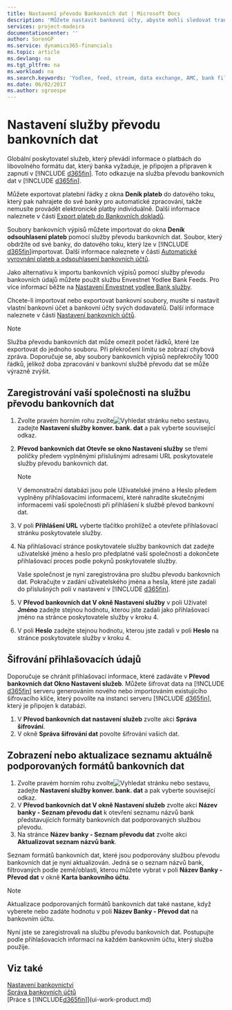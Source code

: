```yaml
---
title: Nastavení převodu Bankovních dat | Microsoft Docs
description: 'Můžete nastavit bankovní účty, abyste mohli sledovat transakce a importovat nebo exportovat bankovní zdroje, jako je například Yodlee.'
services: project-madeira
documentationcenter: ''
author: SorenGP
ms.service: dynamics365-financials
ms.topic: article
ms.devlang: na
ms.tgt_pltfrm: na
ms.workload: na
ms.search.keywords: 'Yodlee, feed, stream, data exchange, AMC, bank file import, bank file export, re-export, bank transfer, AMC, bank data conversion service, funds transfer'
ms.date: 06/02/2017
ms.author: sgroespe
---
```

# <a name="set-up-the-bank-data-conversion-service"></a>Nastavení služby převodu bankovních dat
Globální poskytovatel služeb, který převádí informace o platbách do libovolného formátu dat, který banka vyžaduje, je připojen a připraven k zapnutí v [!INCLUDE [d365fin](includes/d365fin_md.md)]. Toto odkazuje na  služba převodu bankovních dat v [!INCLUDE [d365fin](includes/d365fin_md.md)].

Můžete exportovat platební řádky z okna **Deník plateb** do datového toku, který pak nahrajete do své banky pro automatické zpracování, takže nemusíte provádět elektronické platby individuálně. Další informace naleznete v části [Export plateb do Bankovních dokladů](payables-how-export-payments-bank-file.md).

Soubory bankovních výpisů můžete importovat do okna **Deník odsouhlasení plateb** pomocí služby převodu bankovních dat. Soubor, který obdržíte od své banky, do datového toku, který lze v [!INCLUDE [d365fin](includes/d365fin_md.md)]importovat. Další informace naleznete v části [Automatické vyrovnání plateb a odsouhlasení bankovních účtů](receivables-apply-payments-auto-reconcile-bank-accounts.md).

Jako alternativu k importu bankovních výpisů pomocí služby převodu bankovních údajů můžete použít službu Envestnet Yodlee Bank Feeds. Pro více informací běžte na [Nastavení Envestnet  yodlee Bank služby](bank-how-setup-bank-statement-service.md).

Chcete-li importovat nebo exportovat bankovní soubory, musíte si nastavit vlastní bankovní účet a bankovní účty svých dodavatelů. Další informace naleznete v části [Nastavení bankovních účtů](bank-how-setup-bank-accounts.md).

> [!NOTE]  
>   Služba převodu bankovních dat může omezit počet řádků, které lze exportovat do jednoho souboru. Při překročení limitu se zobrazí chybová zpráva. Doporučuje se, aby soubory bankovních výpisů nepřekročily 1000 řádků, jelikož doba zpracování v bankovní službě převodu dat se může výrazně zvýšit.

## <a name="to-sign-your-company-up-for-the-bank-data-conversion-service"></a>Zaregistrování vaší společnosti na službu převodu bankovních dat
1. Zvolte pravém horním rohu zvolte![Vyhledat stránku nebo sestavu](media/ui-search/search_small.png ""), zadejte **Nastavení služby konver. bank. dat** a pak vyberte související odkaz.  
2. **Převod bankovních dat Otevře se okno Nastavení služby** se třemi políčky předem vyplněnými příslušnými adresami URL poskytovatele služby převodu bankovních dat.

    > [!NOTE]  
   >   V demonstrační databázi jsou pole Uživatelské jméno a Heslo předem vyplněny přihlašovacími informacemi, které nahradíte skutečnými informacemi vaší společnosti při přihlášení k službě převod bankovní dat.
3. V poli **Přihlášení URL** vyberte tlačítko prohlížeč a otevřete přihlašovací stránku poskytovatele služby.  
4. Na přihlašovací stránce poskytovatele služby bankovních dat zadejte uživatelské jméno a heslo pro předplatné vaší společnosti a dokončete přihlašovací proces podle pokynů poskytovatele služby.

    Vaše společnost je nyní zaregistrována pro službu převodu bankovních dat. Pokračujte v zadání uživatelského jména a hesla, které jste zadali do příslušných polí v nastavení v [!INCLUDE [d365fin](includes/d365fin_md.md)].
5. V **Převod bankovních dat V okně Nastavení služby** v poli Uživatel **Jméno** zadejte stejnou hodnotu, kterou jste zadali jako přihlašovací jméno na stránce poskytovatele služby v kroku 4.
6. V poli **Heslo** zadejte stejnou hodnotu, kterou jste zadali v poli **Heslo** na stránce poskytovatele služby v kroku 4.

## <a name="to-encrypt-your-login-information"></a>Šifrování přihlašovacích údajů
Doporučuje se chránit přihlašovací informace, které zadáváte v **Převod bankovních dat Okno Nastavení služeb**. Můžete šifrovat data na [!INCLUDE [d365fin](includes/d365fin_md.md)] serveru generováním nového nebo importováním existujícího šifrovacího klíče, který povolíte na instanci serveru [!INCLUDE [d365fin](includes/d365fin_md.md)], který je připojen k databázi.

1. V **Převod bankovních dat  nastavení služeb** zvolte akci **Správa šifrování**.
2. V okně **Správa šifrování dat** povolte šifrování vašich dat.

## <a name="to-view-or-update-the-list-of-currently-supported-bank-data-formats"></a>Zobrazení nebo aktualizace seznamu aktuálně podporovaných formátů bankovních dat
1. Zvolte pravém horním rohu zvolte![Vyhledat stránku nebo sestavu](media/ui-search/search_small.png ""), zadejte **Nastavení služby konver. bank. dat** a pak vyberte související odkaz.
2. V **Převod bankovních dat V okně Nastavení služeb** zvolte akci **Název banky - Seznam převodu dat** k otevření seznamu názvů bank představujících formáty bankovních dat podporovaných službou převodu.
3. Na stránce **Název banky - Seznam převodu dat** zvolte akci **Aktualizovat seznam názvů bank**.

Seznam formátů bankovních dat, které jsou podporovány službou převodu bankovních dat je nyní aktualizován. Jedná se o seznam názvů bank, filtrovaných podle země/oblasti, kterou můžete vybrat v poli **Název Banky - Převod dat** v okně **Karta bankovního účtu**.

> [!NOTE]  
>   Aktualizace podporovaných formátů bankovních dat také nastane, když vyberete nebo zadáte hodnotu v poli **Název Banky - Převod dat** na bankovním účtu.

Nyní jste se zaregistrovali na službu převodu bankovních dat. Postupujte podle přihlašovacích informací na každém bankovním účtu, který služba použije.

## <a name="see-also"></a>Viz také
[Nastavení bankovnictví](bank-setup-banking.md)  
[Správa bankovních účtů](bank-manage-bank-accounts.md)  
[Práce s [!INCLUDE[d365fin](includes/d365fin_md.md)]](ui-work-product.md)
